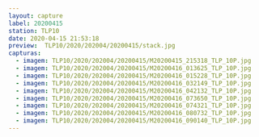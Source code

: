 ```yaml
---
layout: capture
label: 20200415
station: TLP10
date: 2020-04-15 21:53:18
preview:  TLP10/2020/202004/20200415/stack.jpg
capturas:
  - imagem: TLP10/2020/202004/20200415/M20200415_215318_TLP_10P.jpg
  - imagem: TLP10/2020/202004/20200415/M20200416_013625_TLP_10P.jpg
  - imagem: TLP10/2020/202004/20200415/M20200416_015228_TLP_10P.jpg
  - imagem: TLP10/2020/202004/20200415/M20200416_032149_TLP_10P.jpg
  - imagem: TLP10/2020/202004/20200415/M20200416_042132_TLP_10P.jpg
  - imagem: TLP10/2020/202004/20200415/M20200416_073650_TLP_10P.jpg
  - imagem: TLP10/2020/202004/20200415/M20200416_074321_TLP_10P.jpg
  - imagem: TLP10/2020/202004/20200415/M20200416_080732_TLP_10P.jpg
  - imagem: TLP10/2020/202004/20200415/M20200416_090140_TLP_10P.jpg
---
```

